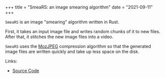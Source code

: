 +++
title = "SmeaRS: an image smearing algorithm"
date = "2021-09-11"
+++

`SmeaRS` is an image "smearing" algorithm written in Rust.

First, it takes an input image file and writes random chunks of it to new files. After that, it stitches the new image files into a video.

`SmeaRS` uses the [MozJPEG](https://github.com/mozilla/mozjpeg) compression algorithm so that the generated image files are written quickly and take up less space on the disk.

Links:
- [Source Code](https://git.karx.xyz/smears.git)
